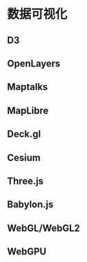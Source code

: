 # 数据可视化

## D3

## OpenLayers

## Maptalks

## MapLibre

## Deck.gl

## Cesium

## Three.js 

## Babylon.js

## WebGL/WebGL2

## WebGPU
